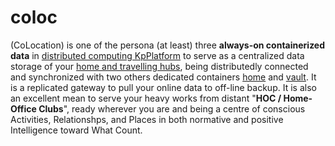 # coloc

(CoLocation) is one of the persona (at least) three <b>always-on containerized data</b> in <a href="https://github.com/khaiphong/KpPlatform" target="_blank">distributed computing KpPlatform</a> to serve as a centralized data storage of your <a href="https://github.com/khaiphong/hub" target="_blank">home and travelling hubs</a>, being distributedly connected and synchronized with two others dedicated containers <a href="https://github.com/khaiphong/home" target="_blank">home</a> and <a href="https://github.com/khaiphong/vault" target="_blank">vault</a>. It is a replicated gateway to pull your online data to off-line backup. It is also an excellent mean to serve your heavy works from distant "<b>HOC / Home-Office Clubs</b>", ready wherever you are and being a centre of conscious Activities, Relationshps, and Places in both normative and positive Intelligence toward What Count.

